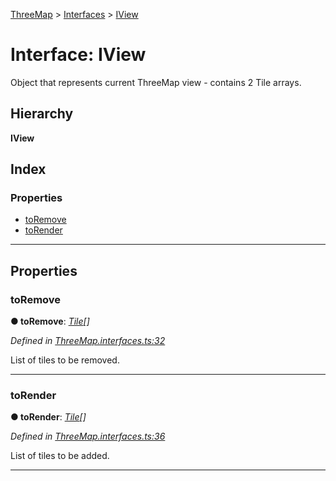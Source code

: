 [ThreeMap](../README.md) > [Interfaces](../modules/interfaces.md) > [IView](../interfaces/interfaces.iview.md)

# Interface: IView

Object that represents current ThreeMap view - contains 2 Tile arrays.

## Hierarchy

**IView**

## Index

### Properties

* [toRemove](interfaces.iview.md#toremove)
* [toRender](interfaces.iview.md#torender)

---

## Properties

<a id="toremove"></a>

###  toRemove

**● toRemove**: *[Tile](../classes/tile.tile-1.md)[]*

*Defined in [ThreeMap.interfaces.ts:32](https://github.com/areknawo/Three-Map/blob/41e1f78/src/ThreeMap.interfaces.ts#L32)*

List of tiles to be removed.

___
<a id="torender"></a>

###  toRender

**● toRender**: *[Tile](../classes/tile.tile-1.md)[]*

*Defined in [ThreeMap.interfaces.ts:36](https://github.com/areknawo/Three-Map/blob/41e1f78/src/ThreeMap.interfaces.ts#L36)*

List of tiles to be added.

___

